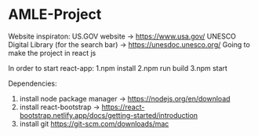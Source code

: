 # AMLE-Project



Website inspiraton:
US.GOV website -> https://www.usa.gov/
UNESCO Digital Library (for the search bar) -> https://unesdoc.unesco.org/ 
Going to make the project in react js

In order to start react-app:
1.npm install
2.npm run build
3.npm start

Dependencies: 
1. install node package manager -> https://nodejs.org/en/download
2. install react-bootstrap -> https://react-bootstrap.netlify.app/docs/getting-started/introduction
3. install git https://git-scm.com/downloads/mac
   

